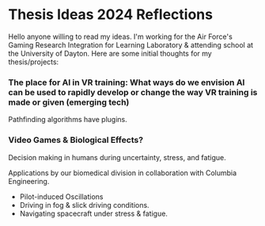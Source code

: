 # Thesis Ideas 2024 Reflections

Hello anyone willing to read my ideas. I'm working for the Air Force's Gaming Research Integration for Learning Laboratory & attending school at the University of Dayton. Here are some initial thoughts for my thesis/projects:

### The place for AI in VR training: What ways do we envision AI can be used to rapidly develop or change the way VR training is made or given (emerging tech)

Pathfinding algorithms have plugins.&#x20;

### Video Games & Biological Effects?&#x20;

Decision making in humans during uncertainty, stress, and fatigue.&#x20;

Applications by our biomedical division in collaboration with Columbia Engineering.&#x20;

* Pilot-induced Oscillations
* Driving in fog & slick driving conditions.
* Navigating spacecraft under stress & fatigue.&#x20;
